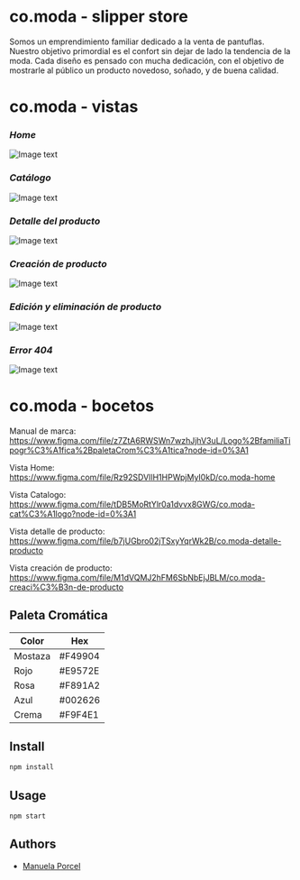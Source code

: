 
# co.moda - slipper store

Somos un emprendimiento familiar dedicado a la venta
de pantuflas. Nuestro objetivo primordial es el confort
sin dejar de lado la tendencia de la moda.
Cada diseño es pensado con mucha dedicación, con el 
objetivo de mostrarle al público un producto novedoso,
soñado, y de buena calidad.

# co.moda - vistas
### ***Home***
![Image text](https://github.com/ManuMug/imagenes/blob/main/HOMEE.png)

### ***Catálogo***
![Image text](https://github.com/ManuMug/imagenes/blob/main/CATALOGOo.png)

### ***Detalle del producto***
![Image text](https://github.com/ManuMug/imagenes/blob/main/DETALLE%20DE%20PRODUCTOO.png)

### ***Creación de producto***
![Image text](https://github.com/ManuMug/imagenes/blob/main/CREACI%C3%93N%20DE%20PRODUCTOS.png)

### ***Edición y eliminación de producto***
![Image text](https://github.com/ManuMug/imagenes/blob/main/EDICI%C3%93N%20Y%20ELIMINACI%C3%93N%20DE%20PRODUCTO.png)

### ***Error 404***
![Image text](https://github.com/ManuMug/imagenes/blob/main/ERROR%20404.png)



# co.moda - bocetos
Manual de marca:
https://www.figma.com/file/z7ZtA6RWSWn7wzhJjhV3uL/Logo%2BfamiliaTipogr%C3%A1fica%2BpaletaCrom%C3%A1tica?node-id=0%3A1

Vista Home:
https://www.figma.com/file/Rz92SDVIlH1HPWpjMyI0kD/co.moda-home

Vista Catalogo:
https://www.figma.com/file/tDB5MoRtYlr0a1dvvx8GWG/co.moda-cat%C3%A1logo?node-id=0%3A1

Vista detalle de producto:
https://www.figma.com/file/b7jUGbro02jTSxyYqrWk2B/co.moda-detalle-producto

Vista creación de producto:
https://www.figma.com/file/M1dVQMJ2hFM6SbNbEjJBLM/co.moda-creaci%C3%B3n-de-producto


## Paleta Cromática

| Color             | Hex                                                                |
| ----------------- | ------------------------------------------------------------------ |
| Mostaza |  #F49904 |
| Rojo | #E9572E |
| Rosa | #F891A2 |
| Azul |  #002626 |
| Crema | #F9F4E1 |

## Install


```bash
npm install
```

## Usage


```bash
npm start
```


## Authors

- [Manuela Porcel](https://www.github.com/ManuMug)

